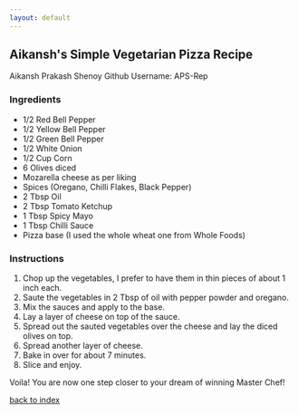 ```yaml
---
layout: default
---
```


<!---
This is a comment. Note the triple dash to start, but double to end
-->

## Aikansh's Simple Vegetarian Pizza Recipe
<!---
Put your name or github username somewhere
-->
Aikansh Prakash Shenoy
Github Username: APS-Rep

### Ingredients
- 1/2 Red Bell Pepper
- 1/2 Yellow Bell Pepper
- 1/2 Green Bell Pepper
- 1/2 White Onion
- 1/2 Cup Corn
- 6 Olives diced 
- Mozarella cheese as per liking 
- Spices (Oregano, Chilli Flakes, Black Pepper)
- 2 Tbsp Oil
- 2 Tbsp Tomato Ketchup
- 1 Tbsp Spicy Mayo
- 1 Tbsp Chilli Sauce
- Pizza base (I used the whole wheat one from Whole Foods)

### Instructions
1. Chop up the vegetables, I prefer to have them in thin pieces of about 1 inch each.
2. Saute the vegetables in 2 Tbsp of oil with pepper powder and oregano.
3. Mix the sauces and apply to the base.
4. Lay a layer of cheese on top of the sauce.
5. Spread out the sauted vegetables over the cheese and lay the diced olives on top.
6. Spread another layer of cheese. 
7. Bake in over for about 7 minutes. 
8. Slice and enjoy. 

Voila! You are now one step closer to your dream of winning Master Chef!

<!--
Keep this link to return to the index
-->
[back to index](../)